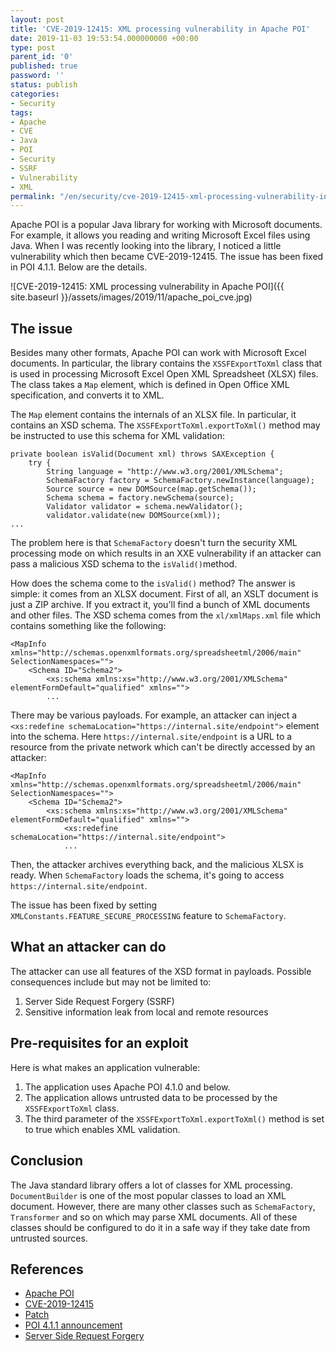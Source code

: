 ```yaml
---
layout: post
title: 'CVE-2019-12415: XML processing vulnerability in Apache POI'
date: 2019-11-03 19:53:54.000000000 +00:00
type: post
parent_id: '0'
published: true
password: ''
status: publish
categories:
- Security
tags:
- Apache
- CVE
- Java
- POI
- Security
- SSRF
- Vulnerability
- XML
permalink: "/en/security/cve-2019-12415-xml-processing-vulnerability-in-apache-poi.html"
---
```



Apache POI is a popular Java library for working with Microsoft documents. For example, it allows you reading and writing Microsoft Excel files using Java. When I was recently looking into the library, I noticed a little vulnerability which then became CVE-2019-12415. The issue has been fixed in POI 4.1.1. Below are the details.





![CVE-2019-12415: XML processing vulnerability in Apache POI]({{ site.baseurl }}/assets/images/2019/11/apache_poi_cve.jpg)



  
  




## The issue





Besides many other formats, Apache POI can work with Microsoft Excel documents. In particular, the library contains the `XSSFExportToXml` class that is used in processing Microsoft Excel Open XML Spreadsheet (XLSX) files. The class takes a `Map` element, which is defined in Open Office XML specification, and converts it to XML.





The `Map` element contains the internals of an XLSX file. In particular, it contains an XSD schema. The `XSSFExportToXml.exportToXml()` method may be instructed to use this schema for XML validation:





```
private boolean isValid(Document xml) throws SAXException {
    try {
        String language = "http://www.w3.org/2001/XMLSchema";
        SchemaFactory factory = SchemaFactory.newInstance(language);
        Source source = new DOMSource(map.getSchema());
        Schema schema = factory.newSchema(source);
        Validator validator = schema.newValidator();
        validator.validate(new DOMSource(xml));
...
```





The problem here is that `SchemaFactory` doesn't turn the security XML processing mode on which results in an XXE vulnerability if an attacker can pass a malicious XSD schema to the `isValid()`method.





How does the schema come to the `isValid()` method? The answer is simple: it comes from an XLSX document. First of all, an XSLT document is just a ZIP archive. If you extract it, you'll find a bunch of XML documents and other files. The XSD schema comes from the `xl/xmlMaps.xml` file which contains something like the following:





```
<MapInfo xmlns="http://schemas.openxmlformats.org/spreadsheetml/2006/main" SelectionNamespaces="">
    <Schema ID="Schema2">
        <xs:schema xmlns:xs="http://www.w3.org/2001/XMLSchema" elementFormDefault="qualified" xmlns="">
        ...
```





There may be various payloads. For example, an attacker can inject a `<xs:redefine schemaLocation="https://internal.site/endpoint">` element into the schema. Here `https://internal.site/endpoint` is a URL to a resource from the private network which can't be directly accessed by an attacker:





```
<MapInfo xmlns="http://schemas.openxmlformats.org/spreadsheetml/2006/main" SelectionNamespaces="">
    <Schema ID="Schema2">
        <xs:schema xmlns:xs="http://www.w3.org/2001/XMLSchema" elementFormDefault="qualified" xmlns="">
            <xs:redefine schemaLocation="https://internal.site/endpoint">
            ...
```





Then, the attacker archives everything back, and the malicious XLSX is ready. When `SchemaFactory` loads the schema, it's going to access `https://internal.site/endpoint`.





The issue has been fixed by setting `XMLConstants.FEATURE_SECURE_PROCESSING` feature to `SchemaFactory`.





## What an attacker can do





The attacker can use all features of the XSD format in payloads. Possible consequences include but may not be limited to:





1. Server Side Request Forgery (SSRF)
2. Sensitive information leak from local and remote resources





## Pre-requisites for an exploit





Here is what makes an application vulnerable:





1. The application uses Apache POI 4.1.0 and below.
2. The application allows untrusted data to be processed by the `XSSFExportToXml` class.
3. The third parameter of the `XSSFExportToXml.exportToXml()` method is set to true which enables XML validation. 





## Conclusion





The Java standard library offers a lot of classes for XML processing. `DocumentBuilder` is one of the most popular classes to load an XML document. However, there are many other classes such as `SchemaFactory`, `Transformer` and so on which may parse XML documents. All of these classes should be configured to do it in a safe way if they take date from untrusted sources.





## References





- [Apache POI](https://poi.apache.org/)
- [CVE-2019-12415](https://nvd.nist.gov/vuln/detail/CVE-2019-12415)
- [Patch](https://svn.apache.org/viewvc?view=revision&revision=1867484)
- [POI 4.1.1 announcement](https://lists.apache.org/thread.html/13a54b6a03369cfb418a699180ffb83bd727320b6ddfec198b9b728e@%3Cannounce.apache.org%3E)
- [Server Side Request Forgery](https://www.owasp.org/index.php/Server_Side_Request_Forgery)



